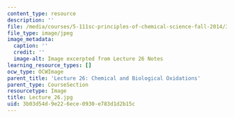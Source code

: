 ```yaml
---
content_type: resource
description: ''
file: /media/courses/5-111sc-principles-of-chemical-science-fall-2014/3b03d54d9e226ece0930e783d1d2b15c_Lecture_26.jpg
file_type: image/jpeg
image_metadata:
  caption: ''
  credit: ''
  image-alt: Image excerpted from Lecture 26 Notes
learning_resource_types: []
ocw_type: OCWImage
parent_title: 'Lecture 26: Chemical and Biological Oxidations'
parent_type: CourseSection
resourcetype: Image
title: Lecture_26.jpg
uid: 3b03d54d-9e22-6ece-0930-e783d1d2b15c
---
```

